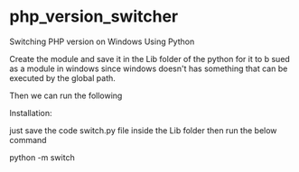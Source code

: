 # php_version_switcher
Switching PHP version on Windows Using Python

Create the module and save it in the Lib folder of the python for it to b sued as a module in windows
since windows doesn't has something that can be executed by the global path.

Then we can run the following 


Installation:

just save the code switch.py file inside the Lib folder then run the below command 

python -m switch
